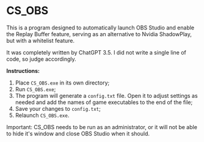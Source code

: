 # CS_OBS
This is a program designed to automatically launch OBS Studio and enable the Replay Buffer feature, serving as an alternative to Nvidia ShadowPlay, but with a whitelist feature.

It was completely written by ChatGPT 3.5. I did not write a single line of code, so judge accordingly.

**Instructions:**
1. Place `CS_OBS.exe` in its own directory;
2. Run `CS_OBS.exe`;
3. The program will generate a `config.txt` file. Open it to adjust settings as needed and add the names of game executables to the end of the file;
4. Save your changes to `config.txt`;
5. Relaunch `CS_OBS.exe`.

Important: CS_OBS needs to be run as an administrator, or it will not be able to hide it's window and close OBS Studio when it should.
